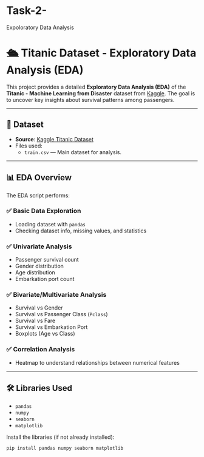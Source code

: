# Task-2-
Expoloratory Data Analysis
# 🛳️ Titanic Dataset - Exploratory Data Analysis (EDA)

This project provides a detailed **Exploratory Data Analysis (EDA)** of the **Titanic - Machine Learning from Disaster** dataset from [Kaggle](https://www.kaggle.com/competitions/titanic/). The goal is to uncover key insights about survival patterns among passengers.

---

## 📁 Dataset

- **Source**: [Kaggle Titanic Dataset](https://www.kaggle.com/competitions/titanic/data)
- Files used:
  - `train.csv` — Main dataset for analysis.

---

## 📊 EDA Overview

The EDA script performs:

### ✅ Basic Data Exploration
- Loading dataset with `pandas`
- Checking dataset info, missing values, and statistics

### ✅ Univariate Analysis
- Passenger survival count
- Gender distribution
- Age distribution
- Embarkation port count

### ✅ Bivariate/Multivariate Analysis
- Survival vs Gender
- Survival vs Passenger Class (`Pclass`)
- Survival vs Fare
- Survival vs Embarkation Port
- Boxplots (Age vs Class)

### ✅ Correlation Analysis
- Heatmap to understand relationships between numerical features

---

## 🛠️ Libraries Used

- `pandas`
- `numpy`
- `seaborn`
- `matplotlib`

Install the libraries (if not already installed):

```bash
pip install pandas numpy seaborn matplotlib

